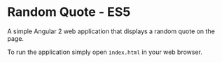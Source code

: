 # Random Quote - ES5

A simple Angular 2 web application that displays a random quote on the page.

To run the application simply open `index.html` in your web browser.


